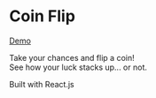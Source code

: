 # Coin Flip

[Demo](https://rct-coin-flip.s3.amazonaws.com/index.html)

Take your chances and flip a coin!<br>
See how your luck stacks up... or not. 

Built with React.js
